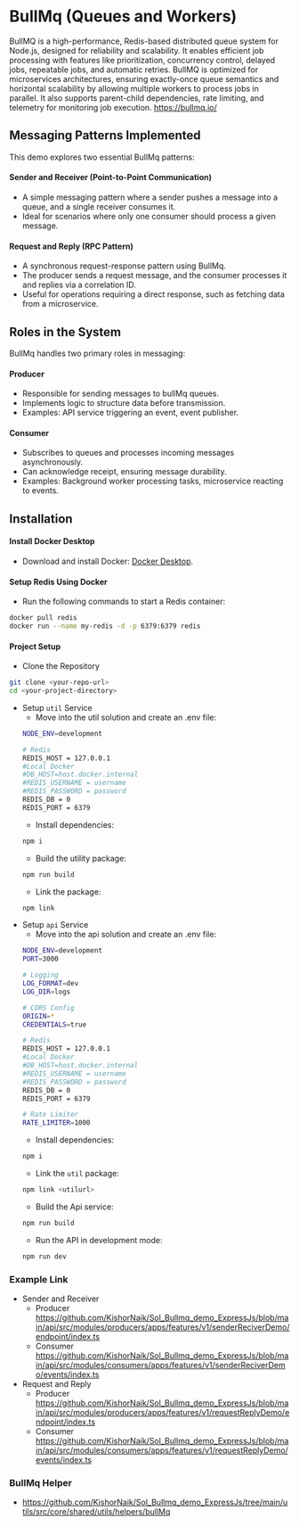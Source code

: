 # BullMq (Queues and Workers)

BullMQ is a high-performance, Redis-based distributed queue system for Node.js, designed for reliability and scalability. It enables efficient job processing with features like prioritization, concurrency control, delayed jobs, repeatable jobs, and automatic retries. BullMQ is optimized for microservices architectures, ensuring exactly-once queue semantics and horizontal scalability by allowing multiple workers to process jobs in parallel. It also supports parent-child dependencies, rate limiting, and telemetry for monitoring job execution.
https://bullmq.io/

## Messaging Patterns Implemented
This demo explores two essential BullMq patterns:
#### Sender and Receiver (Point-to-Point Communication)
- A simple messaging pattern where a sender pushes a message into a queue, and a single receiver consumes it.
- Ideal for scenarios where only one consumer should process a given message.

#### Request and Reply (RPC Pattern)
- A synchronous request-response pattern using BullMq.
- The producer sends a request message, and the consumer processes it and replies via a correlation ID.
- Useful for operations requiring a direct response, such as fetching data from a microservice.

## Roles in the System
BullMq handles two primary roles in messaging:
#### Producer
- Responsible for sending messages to bullMq queues.
- Implements logic to structure data before transmission.
- Examples: API service triggering an event, event publisher.

#### Consumer
- Subscribes to queues and processes incoming messages asynchronously.
- Can acknowledge receipt, ensuring message durability.
- Examples: Background worker processing tasks, microservice reacting to events.

## Installation
#### Install Docker Desktop
- Download and install Docker: [Docker Desktop](https://www.docker.com/products/docker-desktop/).

#### Setup Redis Using Docker
- Run the following commands to start a Redis container:
```bash
docker pull redis
docker run --name my-redis -d -p 6379:6379 redis
```

#### Project Setup
- Clone the Repository
```bash
git clone <your-repo-url>
cd <your-project-directory>
``` 
- Setup `util` Service
    - Move into the util solution and create an .env file:
    ```bash
    NODE_ENV=development

    # Redis
    REDIS_HOST = 127.0.0.1
    #Local Docker
    #DB_HOST=host.docker.internal
    #REDIS_USERNAME = username
    #REDIS_PASSWORD = password
    REDIS_DB = 0
    REDIS_PORT = 6379

    ```
    - Install dependencies:
    ```bash
    npm i
    ```
    - Build the utility package:
    ```bash
    npm run build
    ```
    - Link the package:
    ```bash
    npm link
    ```
- Setup `api` Service
    - Move into the api solution and create an .env file:
    ```bash
    NODE_ENV=development
    PORT=3000

    # Logging
    LOG_FORMAT=dev
    LOG_DIR=logs

    # CORS Config
    ORIGIN=*
    CREDENTIALS=true

    # Redis
    REDIS_HOST = 127.0.0.1
    #Local Docker
    #DB_HOST=host.docker.internal
    #REDIS_USERNAME = username
    #REDIS_PASSWORD = password
    REDIS_DB = 0
    REDIS_PORT = 6379

    # Rate Limiter
    RATE_LIMITER=1000
    ```
    - Install dependencies:
    ```bash
    npm i
    ```
    - Link the `util` package:
    ```bash
    npm link <utilurl>
    ```
    - Build the Api service:
    ```bash
    npm run build
    ```
    - Run the API in development mode:
    ```bash
    npm run dev
    ```

### Example Link
- Sender and Receiver
    - Producer
      https://github.com/KishorNaik/Sol_Bullmq_demo_ExpressJs/blob/main/api/src/modules/producers/apps/features/v1/senderReciverDemo/endpoint/index.ts
    - Consumer
      https://github.com/KishorNaik/Sol_Bullmq_demo_ExpressJs/blob/main/api/src/modules/consumers/apps/features/v1/senderReciverDemo/events/index.ts
- Request and Reply
    - Producer
      https://github.com/KishorNaik/Sol_Bullmq_demo_ExpressJs/blob/main/api/src/modules/producers/apps/features/v1/requestReplyDemo/endpoint/index.ts
    - Consumer
      https://github.com/KishorNaik/Sol_Bullmq_demo_ExpressJs/blob/main/api/src/modules/consumers/apps/features/v1/requestReplyDemo/events/index.ts

### BullMq Helper
- https://github.com/KishorNaik/Sol_Bullmq_demo_ExpressJs/tree/main/utils/src/core/shared/utils/helpers/bullMq